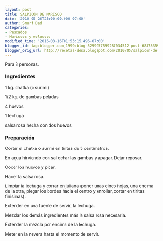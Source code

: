 ```yaml
---
layout: post
title: SALPICÓN DE MARISCO
date: '2010-05-26T23:00:00.000-07:00'
author: Smurf Dad
categories:
- Pescados
- Mariscos y moluscos
modified_time: '2016-03-16T01:53:15.496-07:00'
blogger_id: tag:blogger.com,1999:blog-5299957599287034512.post-6887535992041143483
blogger_orig_url: http://recetas-desa.blogspot.com/2010/05/salpicon-de-marisco.html
---
```


Para 8 personas.

<h3>Ingredientes</h3>


1 kg. chatka (o surimi)

1/2 kg. de gambas peladas

4 huevos

1 lechuga

salsa rosa hecha con dos huevos

<h3>Preparaci&oacute;n</h3>


Cortar el chatka o surimi en tiritas de 3 cent&iacute;metros.

En agua hirviendo con sal echar las gambas y apagar. Dejar reposar.

Cocer los huevos y picar.

Hacer la salsa rosa.

Limpiar la lechuga y cortar en juliana (poner unas cinco hojas, una encima de la otra, plegar los bordes hacia el centro y enrollar, cortar en tiritas finisimas).

Extender en una fuente de servir, la lechuga.

Mezclar los dem&aacute;s ingredientes m&aacute;s la salsa rosa necesaria.

Extender la mezcla por encima de la lechuga.

Meter en la nevera hasta el momento de servir.

